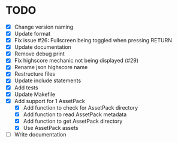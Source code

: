 # TODO

* [x] Change version naming
* [x] Update format
* [x] Fix issue #26: Fullscreen being toggled when pressing RETURN
* [x] Update documentation
* [x] Remove debug print
* [x] Fix highscore mechanic not being displayed (#29)
* [x] Rename json highscore name
* [x] Restructure files
* [x] Update include statements
* [x] Add tests
* [x] Update Makefile
* [x] Add support for 1 AssetPack
  * [x] Add function to check for AssetPack directory
  * [x] Add function to read AssetPack metadata
  * [x] Add function to get AssetPack directory
  * [x] Use AssetPack assets
* [ ] Write documentation
